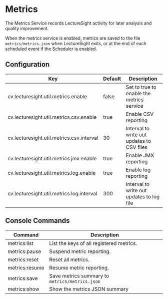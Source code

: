 # Metrics

The Metrics Service records LectureSight activity for later analysis and quality improvement.

When the metrics service is enabled, metrics are saved to the file `metrics/metrics.json` when LectureSight
exits, or at the end of each scheduled event if the Scheduler is enabled.

## Configuration

| Key                                   | Default   | Description |
|---------------------------------------|-----------|-------------------------------------------|
| cv.lecturesight.util.metrics.enable | false | Set to true to enable the metrics service
| cv.lecturesight.util.metrics.csv.enable | true | Enable CSV reporting
| cv.lecturesight.util.metrics.csv.interval | 30 | Interval to write out updates to CSV files
| cv.lecturesight.util.metrics.jmx.enable | true | Enable JMX reporting
| cv.lecturesight.util.metrics.log.enable | true | Enable log reporting
| cv.lecturesight.util.metrics.log.interval | 300 | Interval to write out updates to log file

## Console Commands

| Command                                     | Description |
|---------------------------------------|---------------|
| metrics:list  | List the keys of all registered metrics.
| metrics:pause | Suspend metric reporting.
| metrics:reset | Reset all metrics.
| metrics:resume | Resume metric reporting.
| metrics:save | Save metrics summary to `metrics/metrics.json`
| metrics:show | Show the metrics JSON summary
